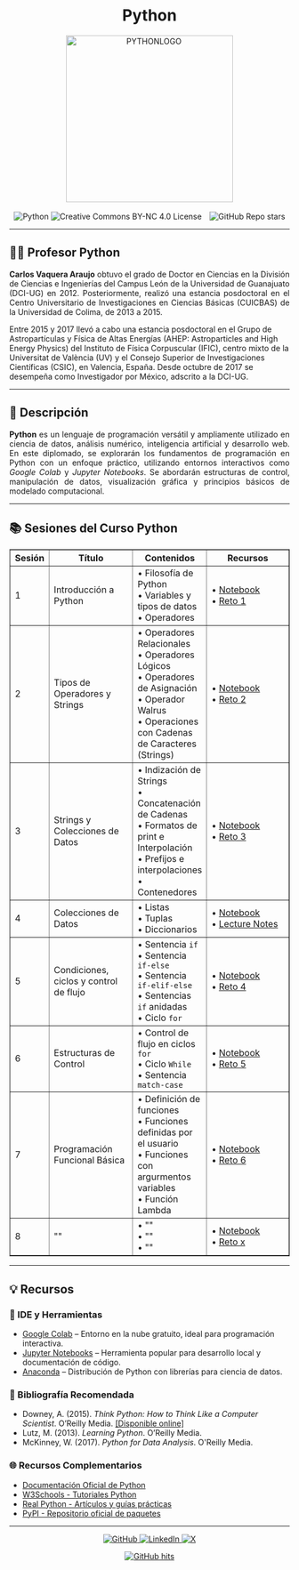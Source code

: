<div align="center">
  <h1>Python</h1>
  <img src="https://github.com/f0xpl0it/Tercer-Diplomado-en-Programacion-Basica/blob/main/Assets/PYTHON.png" alt="PYTHONLOGO" width="300"/>  
<br><br>

<img src="https://img.shields.io/badge/-Python-3776AB?logo=python&logoColor=white&style=plastic" alt="Python" />
<img src="https://img.shields.io/badge/License-CC%20BY--NC%204.0-007FFF?style=plastic&logo=creativecommons&logoColor=white" alt="Creative Commons BY-NC 4.0 License" />
<img src="https://img.shields.io/github/stars/f0xpl0it" alt="GitHub Repo stars" style="margin-left: 10px;" />

</div>

---

<h2>👨‍🏫 Profesor Python </h2>
<p style="max-width: 600px; text-align: justify;"> <strong>Carlos Vaquera Araujo</strong> obtuvo el grado de Doctor en Ciencias en la División de Ciencias e Ingenierías del Campus León de la Universidad de Guanajuato (DCI-UG) en 2012. Posteriormente, realizó una estancia posdoctoral en el Centro Universitario de Investigaciones en Ciencias Básicas (CUICBAS) de la Universidad de Colima, de 2013 a 2015.
  
Entre 2015 y 2017 llevó a cabo una estancia posdoctoral en el Grupo de Astropartículas y Física de Altas Energías (AHEP: Astroparticles and High Energy Physics) del Instituto de Física Corpuscular (IFIC), centro mixto de la Universitat de València (UV) y el Consejo Superior de Investigaciones Científicas (CSIC), en Valencia, España. Desde octubre de 2017 se desempeña como Investigador por México, adscrito a la DCI-UG.

  ---
<h2>🚀 Descripción</h2>

<p style="text-align: justify;">
  <strong>Python</strong> es un lenguaje de programación versátil y ampliamente utilizado en ciencia de datos, análisis numérico, inteligencia artificial y desarrollo web. En este diplomado, se explorarán los fundamentos de programación en Python con un enfoque práctico, utilizando entornos interactivos como <em>Google Colab</em> y <em>Jupyter Notebooks</em>. Se abordarán estructuras de control, manipulación de datos, visualización gráfica y principios básicos de modelado computacional.
</p>

---

<h2>📚 Sesiones del Curso Python</h2>

<div align="center">
  <table border="1" cellspacing="0" cellpadding="6" width="100%">
    <tr>
      <th width="10%">Sesión</th>
      <th width="30%">Título</th>
      <th>Contenidos</th>
      <th width="210px">Recursos</th>
    </tr>
    <tr>
      <td>1</td>
      <td>Introducción a Python</td>
      <td>
        • Filosofía de Python<br />
        • Variables y tipos de datos<br />
        • Operadores 
      </td>
      <td>
        • <a href="LINK">Notebook</a><br />
        • <a href="LINK">Reto 1</a>
      </td>
    </tr>
    <tr>
      <td>2</td>
      <td>Tipos de Operadores y Strings</td>
      <td>
        • Operadores Relacionales<br />
        • Operadores Lógicos<br />
        • Operadores de Asignación<br />
        • Operador Walrus<br />
        • Operaciones con Cadenas de Caracteres (Strings)
      </td>
      <td>
        • <a href="LINK">Notebook</a><br />
        • <a href="LINK">Reto 2</a>
      </td>
    </tr>
    <tr>
      <td>3</td>
      <td>Strings y Colecciones de Datos</td>
      <td>
        • Indización de Strings<br />
        • Concatenación de Cadenas<br />
        • Formatos de print e Interpolación<br />
        • Prefijos e interpolaciones<br />
        • Contenedores
      </td>
      <td>
        • <a href="LINK">Notebook</a><br />
        • <a href="LINK">Reto 3</a>
      </td>
    </tr>
      <td>4</td>
      <td>Colecciones de Datos</td>
      <td>
        • Listas<br />
        • Tuplas<br />
        • Diccionarios
      </td>
      <td>
        • <a href="LINK">Notebook</a><br />
        • <a href="LINK">Lecture Notes</a>
      </td>
    </tr>
    <tr>
      <td>5</td>
      <td>Condiciones, ciclos y control de flujo</td>
      <td>
        • Sentencia <code>if</code><br />
        • Sentencia <code>if-else</code><br />
        • Sentencia <code>if-elif-else</code><br />
        • Sentencias <code>if</code> anidadas<br />
        • Ciclo <code>for</code>
      </td>
      <td>
        • <a href="LINK">Notebook</a><br />
        • <a href="LINK">Reto 4</a>
      </td>
    </tr>
    <tr>
      <td>6</td>
      <td>Estructuras de Control</td>
      <td>
        • Control de flujo en ciclos <code>for</code><br />
        • Ciclo <code>While</code><br />
        • Sentencia <code>match-case</code>
      </td>
      <td>
        • <a href="LINK">Notebook</a><br />
        • <a href="LINK">Reto 5</a>
      </td>
    </tr>
    <tr>
    <td>7</td>
      <td>Programación Funcional Básica</td>
      <td>
        • Definición de funciones<br />
        • Funciones definidas por el usuario<br />
        • Funciones con argurmentos variables<br />
        • Función Lambda
      </td>
      <td>
        • <a href="LINK">Notebook</a><br />
        • <a href="LINK">Reto 6</a>
      </td>
    </tr>
    <tr>
    <td>8</td>
      <td>""</td>
      <td>
        • ""<br />
        • ""<br />
        • ""
      </td>
      <td>
        • <a href="LINK">Notebook</a><br />
        • <a href="LINK">Reto x</a>
      </td>
    </tr>
    <tr>
  </table>
</div>

---

<h2>💡 <strong>Recursos</strong></h2>

<h3>🔧 IDE y Herramientas</h3>
<ul>
  <li><a href="https://colab.research.google.com/" target="_blank">Google Colab</a> – Entorno en la nube gratuito, ideal para programación interactiva.</li>
  <li><a href="https://jupyter.org/" target="_blank">Jupyter Notebooks</a> – Herramienta popular para desarrollo local y documentación de código.</li>
  <li><a href="https://www.anaconda.com/products/distribution" target="_blank">Anaconda</a> – Distribución de Python con librerías para ciencia de datos.</li>
</ul>

<h3>📘 Bibliografía Recomendada</h3>
<ul>
  <li>Downey, A. (2015). <em>Think Python: How to Think Like a Computer Scientist</em>. O’Reilly Media. <a href="https://greenteapress.com/wp/think-python-2e/" target="_blank">[Disponible online]</a></li>
  <li>Lutz, M. (2013). <em>Learning Python</em>. O’Reilly Media.</li>
  <li>McKinney, W. (2017). <em>Python for Data Analysis</em>. O'Reilly Media.</li>
</ul>

<h3>🌐 Recursos Complementarios</h3>
<ul>
  <li><a href="https://docs.python.org/3/" target="_blank">Documentación Oficial de Python</a></li>
  <li><a href="https://www.w3schools.com/python/" target="_blank">W3Schools - Tutoriales Python</a></li>
  <li><a href="https://realpython.com/" target="_blank">Real Python - Artículos y guías prácticas</a></li>
  <li><a href="https://pypi.org/" target="_blank">PyPI - Repositorio oficial de paquetes</a></li>
</ul>

---

<p align="center">
    <a href="https://github.com/f0xpl0it" target="_blank">
        <img alt="GitHub" src="https://img.shields.io/badge/-@f0xpl0it-181717?style=plastic&logo=GitHub&logoColor=white">
    </a>
    <a href="https://www.linkedin.com/in/michael-paucar-rojas-061545129" target="_blank">
        <img alt="LinkedIn" src="https://img.shields.io/badge/-LinkedIn-0077B5?style=plastic&logo=Linkedin&logoColor=white">
    </a>
<a href="https://x.com/f0xpl0it" target="_blank">
  <img alt="X" src="https://img.shields.io/badge/-@f0xpl0it-FFFFFF?logo=x&logoColor=000000&style=plastic" />
</a>
</p>

<p align="center">
    <a href="https://github.com/f0xpl0it/Tercer-Diplomado-en-Programacion-Basica/edit/main/Python" target="_blank">
        <img alt="GitHub hits" src="https://img.shields.io/github/last-commit/f0xpl0it/Tercer-Diplomado-en-Programaci-n-B-sica-2025?label=profile%20updated&style=plastic">
    </a>
</p>



                                                












